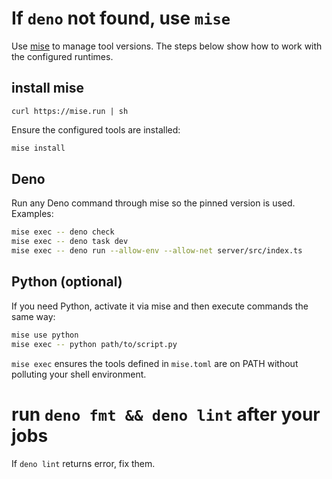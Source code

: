 # If `deno` not found, use `mise`

Use [mise](https://mise.jdx.dev/) to manage tool versions. The steps below show
how to work with the configured runtimes.

## install mise

`curl https://mise.run | sh`

Ensure the configured tools are installed:

```bash
mise install
```

## Deno

Run any Deno command through mise so the pinned version is used. Examples:

```bash
mise exec -- deno check
mise exec -- deno task dev
mise exec -- deno run --allow-env --allow-net server/src/index.ts
```

## Python (optional)

If you need Python, activate it via mise and then execute commands the same way:

```bash
mise use python
mise exec -- python path/to/script.py
```

`mise exec` ensures the tools defined in `mise.toml` are on PATH without
polluting your shell environment.

# run `deno fmt && deno lint` after your jobs

If `deno lint` returns error, fix them.
